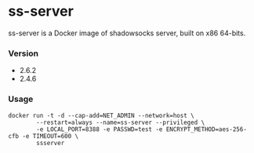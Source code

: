 # ss-server
ss-server is a Docker image of shadowsocks server, built on x86 64-bits.

### Version

* 2.6.2
* 2.4.6


### Usage
 
```
docker run -t -d --cap-add=NET_ADMIN --network=host \
        --restart=always --name=ss-server --privileged \
        -e LOCAL_PORT=8388 -e PASSWD=test -e ENCRYPT_METHOD=aes-256-cfb -e TIMEOUT=600 \
        ssserver
```
